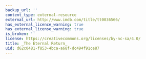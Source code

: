 ```yaml
---
backup_url: ''
content_type: external-resource
external_url: http://www.imdb.com/title/tt0036566/
has_external_licence_warning: true
has_external_license_warning: true
is_broken: ''
license: https://creativecommons.org/licenses/by-nc-sa/4.0/
title: _The Eternal Return_
uid: d62c0481-f853-4bca-a68f-dc494f91ce87
---
```

